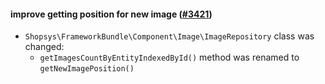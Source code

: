 #### improve getting position for new image ([#3421](https://github.com/shopsys/shopsys/pull/3421))

- `Shopsys\FrameworkBundle\Component\Image\ImageRepository` class was changed:
    - `getImagesCountByEntityIndexedById()` method was renamed to `getNewImagePosition()`
